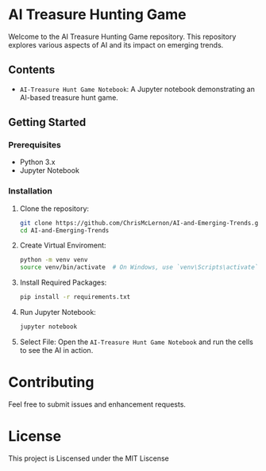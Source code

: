 # AI Treasure Hunting Game

Welcome to the AI Treasure Hunting Game repository. This repository explores various aspects of AI and its impact on emerging trends.

## Contents

- `AI-Treasure Hunt Game Notebook`: A Jupyter notebook demonstrating an AI-based treasure hunt game.

## Getting Started

### Prerequisites

- Python 3.x
- Jupyter Notebook

### Installation

1. Clone the repository:
   ```bash
   git clone https://github.com/ChrisMcLernon/AI-and-Emerging-Trends.git
   cd AI-and-Emerging-Trends
2. Create Virtual Enviroment:
   ```bash
   python -m venv venv
   source venv/bin/activate  # On Windows, use `venv\Scripts\activate`
3. Install Required Packages:
   ```bash
   pip install -r requirements.txt
4. Run Jupyter Notebook:
   ```bash
   jupyter notebook
5. Select File:
    Open the `AI-Treasure Hunt Game Notebook` and run the cells to see the AI in action.

# Contributing
Feel free to submit issues and enhancement requests.

# License
This project is Liscensed under the MIT Liscense

